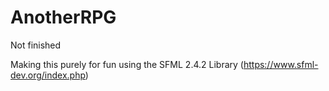 # AnotherRPG
Not finished

Making this purely for fun using the SFML 2.4.2 Library
(https://www.sfml-dev.org/index.php)
